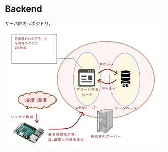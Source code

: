 # Backend
サーバ陣のリポジトリ。
![解説図](https://github.com/Noshin0251/Backend/blob/master/%E8%A7%A3%E8%AA%AC%E5%9B%B3/%E5%9B%B3.png)
